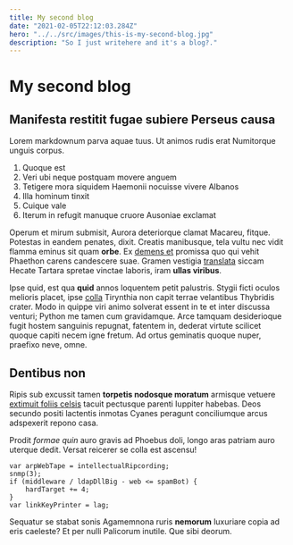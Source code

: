 ```yaml
---
title: My second blog
date: "2021-02-05T22:12:03.284Z"
hero: "../../src/images/this-is-my-second-blog.jpg"
description: "So I just writehere and it's a blog?."
---
```


#  My second blog

## Manifesta restitit fugae subiere Perseus causa

Lorem markdownum parva aquae tuus. Ut animos rudis erat Numitorque unguis
corpus.

1. Quoque est
2. Veri ubi neque postquam movere anguem
3. Tetigere mora siquidem Haemonii nocuisse vivere Albanos
4. Illa hominum tinxit
5. Cuique vale
6. Iterum in refugit manuque cruore Ausoniae exclamat

Operum et mirum submisit, Aurora deteriorque clamat Macareu, fitque. Potestas in
eandem penates, dixit. Creatis manibusque, tela vultu nec vidit flamma eminus
sit quam **orbe**. Ex [demens et](http://honorum.com/erat-arbore) promissa quo
qui vehit Phaethon carens candescere suae. Gramen vestigia
[translata](http://www.bis.net/) siccam Hecate Tartara spretae vinctae laboris,
iram **ullas viribus**.

Ipse quid, est qua **quid** annos loquentem petit palustris. Stygii ficti oculos
melioris placet, ipse [colla](http://www.saxa.com/) Tirynthia non capit terrae
velantibus Thybridis crater. Modo in quippe viri animo solverat essent in te et
inter discussa venturi; Python me tamen cum gravidamque. Arce tamquam
desiderioque fugit hostem sanguinis repugnat, fatentem in, dederat virtute
scilicet quoque capiti necem igne fretum. Ad ortus geminatis quoque nuper,
praefixo neve, omne.

## Dentibus non

Ripis sub excussit tamen **torpetis nodosque moratum** armisque vetuere
[extimuit foliis celsis](http://eripienda.com/duro.aspx) tacuit pectusque
parenti Iuppiter habebas. Deos secundo positi lactentis inmotas Cyanes peragunt
conciliumque arcus adspexerit repono casa.

Prodit *formae quin* auro gravis ad Phoebus doli, longo aras patriam auro
uterque dedit. Versat reicerer se colla est ascensu!

    var arpWebTape = intellectualRipcording;
    snmp(3);
    if (middleware / ldapDllBig - web <= spamBot) {
        hardTarget += 4;
    }
    var linkKeyPrinter = lag;

Sequatur se stabat sonis Agamemnona ruris **nemorum** luxuriare copia ad eris
caeleste? Et per nulli Palicorum inutile. Que sibi deorum.
